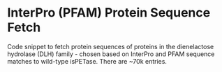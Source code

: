 # InterPro (PFAM) Protein Sequence Fetch
Code snippet to fetch protein sequences of proteins in the dienelactose hydrolase (DLH) family - chosen based on InterPro and PFAM sequence matches to wild-type isPETase. There are ~70k entries.
